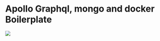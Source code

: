 # Apollo Graphql, mongo and docker Boilerplate

![](https://www.itcodemonkey.com/data/upload/portal/20180720/1532051287303404.jpg)

